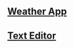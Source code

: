 ## [Weather App](https://hqmear24izv3c98k3rsmgq-on.drv.tw/JavaScript%20host/Weather-App/)

## [Text Editor](https://hqmear24izv3c98k3rsmgq-on.drv.tw/JavaScript%20host/TextEditor/)
